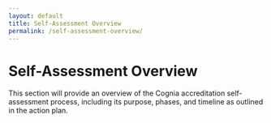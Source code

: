 ```yaml
---
layout: default
title: Self-Assessment Overview
permalink: /self-assessment-overview/
---
```

# Self-Assessment Overview

This section will provide an overview of the Cognia accreditation self-assessment process, including its purpose, phases, and timeline as outlined in the action plan. 
